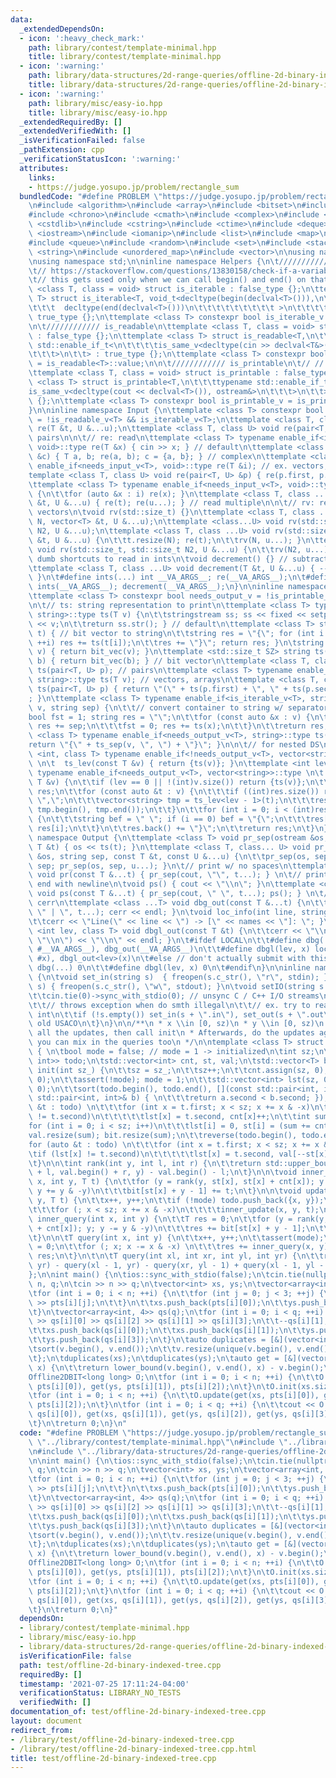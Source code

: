 ```yaml
---
data:
  _extendedDependsOn:
  - icon: ':heavy_check_mark:'
    path: library/contest/template-minimal.hpp
    title: library/contest/template-minimal.hpp
  - icon: ':warning:'
    path: library/data-structures/2d-range-queries/offline-2d-binary-indexed-tree.hpp
    title: library/data-structures/2d-range-queries/offline-2d-binary-indexed-tree.hpp
  - icon: ':warning:'
    path: library/misc/easy-io.hpp
    title: library/misc/easy-io.hpp
  _extendedRequiredBy: []
  _extendedVerifiedWith: []
  _isVerificationFailed: false
  _pathExtension: cpp
  _verificationStatusIcon: ':warning:'
  attributes:
    links:
    - https://judge.yosupo.jp/problem/rectangle_sum
  bundledCode: "#define PROBLEM \"https://judge.yosupo.jp/problem/rectangle_sum\"\n\
    \n#include <algorithm>\n#include <array>\n#include <bitset>\n#include <cassert>\n\
    #include <chrono>\n#include <cmath>\n#include <complex>\n#include <cstdio>\n#include\
    \ <cstdlib>\n#include <cstring>\n#include <ctime>\n#include <deque>\n#include\
    \ <iostream>\n#include <iomanip>\n#include <list>\n#include <map>\n#include <numeric>\n\
    #include <queue>\n#include <random>\n#include <set>\n#include <stack>\n#include\
    \ <string>\n#include <unordered_map>\n#include <vector>\n\nusing namespace std;\n\
    \nusing namespace std;\n\ninline namespace Helpers {\n\t//////////// is_iterable\n\
    \t// https://stackoverflow.com/questions/13830158/check-if-a-variable-type-is-iterable\n\
    \t// this gets used only when we can call begin() and end() on that type\n\ttemplate\
    \ <class T, class = void> struct is_iterable : false_type {};\n\ttemplate <class\
    \ T> struct is_iterable<T, void_t<decltype(begin(declval<T>())),\n\t\t\t\t\t\t\
    \t\t\t  decltype(end(declval<T>()))\n\t\t\t\t\t\t\t\t\t >\n\t\t\t\t\t\t   > :\
    \ true_type {};\n\ttemplate <class T> constexpr bool is_iterable_v = is_iterable<T>::value;\n\
    \n\t//////////// is_readable\n\ttemplate <class T, class = void> struct is_readable\
    \ : false_type {};\n\ttemplate <class T> struct is_readable<T,\n\t\t\ttypename\
    \ std::enable_if_t<\n\t\t\t\tis_same_v<decltype(cin >> declval<T&>()), istream&>\n\
    \t\t\t>\n\t\t> : true_type {};\n\ttemplate <class T> constexpr bool is_readable_v\
    \ = is_readable<T>::value;\n\n\t//////////// is_printable\n\t// // https://nafe.es/posts/2020-02-29-is-printable/\n\
    \ttemplate <class T, class = void> struct is_printable : false_type {};\n\ttemplate\
    \ <class T> struct is_printable<T,\n\t\t\ttypename std::enable_if_t<\n\t\t\t\t\
    is_same_v<decltype(cout << declval<T>()), ostream&>\n\t\t\t>\n\t\t> : true_type\
    \ {};\n\ttemplate <class T> constexpr bool is_printable_v = is_printable<T>::value;\n\
    }\n\ninline namespace Input {\n\ttemplate <class T> constexpr bool needs_input_v\
    \ = !is_readable_v<T> && is_iterable_v<T>;\n\ttemplate <class T, class ...U> void\
    \ re(T &t, U &...u);\n\ttemplate <class T, class U> void re(pair<T, U> &p); //\
    \ pairs\n\n\t// re: read\n\ttemplate <class T> typename enable_if<is_readable_v<T>,\
    \ void>::type re(T &x) { cin >> x; } // default\n\ttemplate <class T> void re(complex<T>\
    \ &c) { T a, b; re(a, b); c = {a, b}; } // complex\n\ttemplate <class T> typename\
    \ enable_if<needs_input_v<T>, void>::type re(T &i); // ex. vectors, arrays\n\t\
    template <class T, class U> void re(pair<T, U> &p) { re(p.first, p.second); }\n\
    \ttemplate <class T> typename enable_if<needs_input_v<T>, void>::type re(T &i)\
    \ {\n\t\tfor (auto &x : i) re(x); }\n\ttemplate <class T, class ...U> void re(T\
    \ &t, U &...u) { re(t); re(u...); } // read multiple\n\n\t// rv: resize and read\
    \ vectors\n\tvoid rv(std::size_t) {}\n\ttemplate <class T, class ...U> void rv(std::size_t\
    \ N, vector<T> &t, U &...u);\n\ttemplate <class...U> void rv(std::size_t, std::size_t\
    \ N2, U &...u);\n\ttemplate <class T, class ...U> void rv(std::size_t N, vector<T>\
    \ &t, U &...u) {\n\t\tt.resize(N); re(t);\n\t\trv(N, u...); }\n\ttemplate <class...U>\
    \ void rv(std::size_t, std::size_t N2, U &...u) {\n\t\trv(N2, u...); }\n\n\t//\
    \ dumb shortcuts to read in ints\n\tvoid decrement() {} // subtract one from each\n\
    \ttemplate <class T, class ...U> void decrement(T &t, U &...u) { --t; decrement(u...);\
    \ }\n\t#define ints(...) int __VA_ARGS__; re(__VA_ARGS__);\n\t#define int1(...)\
    \ ints(__VA_ARGS__); decrement(__VA_ARGS__);\n}\n\ninline namespace ToString {\n\
    \ttemplate <class T> constexpr bool needs_output_v = !is_printable_v<T> && is_iterable_v<T>;\n\
    \n\t// ts: string representation to print\n\ttemplate <class T> typename enable_if<is_printable_v<T>,\
    \ string>::type ts(T v) {\n\t\tstringstream ss; ss << fixed << setprecision(15)\
    \ << v;\n\t\treturn ss.str(); } // default\n\ttemplate <class T> string bit_vec(T\
    \ t) { // bit vector to string\n\t\tstring res = \"{\"; for (int i = 0; i < (int)t.size();\
    \ ++i) res += ts(t[i]);\n\t\tres += \"}\"; return res; }\n\tstring ts(vector<bool>\
    \ v) { return bit_vec(v); }\n\ttemplate <std::size_t SZ> string ts(bitset<SZ>\
    \ b) { return bit_vec(b); } // bit vector\n\ttemplate <class T, class U> string\
    \ ts(pair<T, U> p); // pairs\n\ttemplate <class T> typename enable_if<needs_output_v<T>,\
    \ string>::type ts(T v); // vectors, arrays\n\ttemplate <class T, class U> string\
    \ ts(pair<T, U> p) { return \"(\" + ts(p.first) + \", \" + ts(p.second) + \")\"\
    ; }\n\ttemplate <class T> typename enable_if<is_iterable_v<T>, string>::type ts_sep(T\
    \ v, string sep) {\n\t\t// convert container to string w/ separator sep\n\t\t\
    bool fst = 1; string res = \"\";\n\t\tfor (const auto &x : v) {\n\t\t\tif (!fst)\
    \ res += sep;\n\t\t\tfst = 0; res += ts(x);\n\t\t}\n\t\treturn res;\n\t}\n\ttemplate\
    \ <class T> typename enable_if<needs_output_v<T>, string>::type ts(T v) {\n\t\t\
    return \"{\" + ts_sep(v, \", \") + \"}\"; }\n\n\t// for nested DS\n\ttemplate\
    \ <int, class T> typename enable_if<!needs_output_v<T>, vector<string>>::type\
    \ \n\t  ts_lev(const T &v) { return {ts(v)}; }\n\ttemplate <int lev, class T>\
    \ typename enable_if<needs_output_v<T>, vector<string>>::type \n\t  ts_lev(const\
    \ T &v) {\n\t\tif (lev == 0 || !(int)v.size()) return {ts(v)};\n\t\tvector<string>\
    \ res;\n\t\tfor (const auto &t : v) {\n\t\t\tif ((int)res.size()) res.back() +=\
    \ \",\";\n\t\t\tvector<string> tmp = ts_lev<lev - 1>(t);\n\t\t\tres.insert(res.end(),\
    \ tmp.begin(), tmp.end());\n\t\t}\n\t\tfor (int i = 0; i < (int)res.size(); ++i)\
    \ {\n\t\t\tstring bef = \" \"; if (i == 0) bef = \"{\";\n\t\t\tres[i] = bef +\
    \ res[i];\n\t\t}\n\t\tres.back() += \"}\";\n\t\treturn res;\n\t}\n}\n\ninline\
    \ namespace Output {\n\ttemplate <class T> void pr_sep(ostream &os, string, const\
    \ T &t) { os << ts(t); }\n\ttemplate <class T, class... U> void pr_sep(ostream\
    \ &os, string sep, const T &t, const U &...u) {\n\t\tpr_sep(os, sep, t); os <<\
    \ sep; pr_sep(os, sep, u...); }\n\t// print w/ no spaces\n\ttemplate <class ...T>\
    \ void pr(const T &...t) { pr_sep(cout, \"\", t...); } \n\t// print w/ spaces,\
    \ end with newline\n\tvoid ps() { cout << \"\\n\"; }\n\ttemplate <class ...T>\
    \ void ps(const T &...t) { pr_sep(cout, \" \", t...); ps(); } \n\t// debug to\
    \ cerr\n\ttemplate <class ...T> void dbg_out(const T &...t) {\n\t\tpr_sep(cerr,\
    \ \" | \", t...); cerr << endl; }\n\tvoid loc_info(int line, string names) {\n\
    \t\tcerr << \"Line(\" << line << \") -> [\" << names << \"]: \"; }\n\ttemplate\
    \ <int lev, class T> void dbgl_out(const T &t) {\n\t\tcerr << \"\\n\\n\" << ts_sep(ts_lev<lev>(t),\
    \ \"\\n\") << \"\\n\" << endl; }\n\t#ifdef LOCAL\n\t\t#define dbg(...) loc_info(__LINE__,\
    \ #__VA_ARGS__), dbg_out(__VA_ARGS__)\n\t\t#define dbgl(lev, x) loc_info(__LINE__,\
    \ #x), dbgl_out<lev>(x)\n\t#else // don't actually submit with this\n\t\t#define\
    \ dbg(...) 0\n\t\t#define dbgl(lev, x) 0\n\t#endif\n}\n\ninline namespace FileIO\
    \ {\n\tvoid set_in(string s)  { freopen(s.c_str(), \"r\", stdin); }\n\tvoid set_out(string\
    \ s) { freopen(s.c_str(), \"w\", stdout); }\n\tvoid setIO(string s = \"\") {\n\
    \t\tcin.tie(0)->sync_with_stdio(0); // unsync C / C++ I/O streams\n\t\t// cin.exceptions(cin.failbit);\n\
    \t\t// throws exception when do smth illegal\n\t\t// ex. try to read letter into\
    \ int\n\t\tif (!s.empty()) set_in(s + \".in\"), set_out(s + \".out\"); // for\
    \ old USACO\n\t}\n}\n\n/**\n * x \\in [0, sz)\n * y \\in [0, sz)\n * First do\
    \ all the updates, then call init\n * Afterwards, do the updates again, and now\
    \ you can mix in the queries too\n */\n\ntemplate <class T> struct Offline2DBIT\
    \ { \n\tbool mode = false; // mode = 1 -> initialized\n\tint sz;\n\tstd::vector<std::pair<int,\
    \ int>> todo;\n\tstd::vector<int> cnt, st, val;\n\tstd::vector<T> bit;\n\n\tvoid\
    \ init(int sz_) {\n\t\tsz = sz_;\n\t\tsz++;\n\t\tcnt.assign(sz, 0);\n\t\tst.assign(sz,\
    \ 0);\n\t\tassert(!mode); mode = 1;\n\t\tstd::vector<int> lst(sz, 0);\n\t\tcnt.assign(sz,\
    \ 0);\n\t\tsort(todo.begin(), todo.end(), [](const std::pair<int, int>& a, const\
    \ std::pair<int, int>& b) { \n\t\t\treturn a.second < b.second; });\n\t\tfor (auto\
    \ &t : todo) \n\t\t\tfor (int x = t.first; x < sz; x += x & -x)\n\t\t\t\tif (lst[x]\
    \ != t.second)\n\t\t\t\t\tlst[x] = t.second, cnt[x]++;\n\t\tint sum = 0; \n\t\t\
    for (int i = 0; i < sz; i++)\n\t\t\tlst[i] = 0, st[i] = (sum += cnt[i]);\n\t\t\
    val.resize(sum); bit.resize(sum);\n\t\treverse(todo.begin(), todo.end());\n\t\t\
    for (auto &t : todo) \n\t\t\tfor (int x = t.first; x < sz; x += x & -x)\n\t\t\t\
    \tif (lst[x] != t.second)\n\t\t\t\t\tlst[x] = t.second, val[--st[x]] = t.second;\n\
    \t}\n\n\tint rank(int y, int l, int r) {\n\t\treturn std::upper_bound(val.begin()\
    \ + l, val.begin() + r, y) - val.begin() - l;\n\t}\n\n\tvoid inner_update(int\
    \ x, int y, T t) {\n\t\tfor (y = rank(y, st[x], st[x] + cnt[x]); y <= cnt[x];\
    \ y += y & -y)\n\t\t\tbit[st[x] + y - 1] += t;\n\t}\n\n\tvoid update(int x, int\
    \ y, T t) {\n\t\tx++, y++;\n\t\tif (!mode) todo.push_back({x, y});\n\t\telse \n\
    \t\t\tfor (; x < sz; x += x & -x)\n\t\t\t\tinner_update(x, y, t);\n\t}\n\n\tint\
    \ inner_query(int x, int y) {\n\t\tT res = 0;\n\t\tfor (y = rank(y, st[x], st[x]\
    \ + cnt[x]); y; y -= y & -y)\n\t\t\tres += bit[st[x] + y - 1];\n\t\treturn res;\n\
    \t}\n\n\tT query(int x, int y) {\n\t\tx++, y++;\n\t\tassert(mode);\n\t\tT res\
    \ = 0;\n\t\tfor (; x; x -= x & -x) \n\t\t\tres += inner_query(x, y);\n\t\treturn\
    \ res;\n\t}\n\t\n\tT query(int xl, int xr, int yl, int yr) {\n\t\treturn query(xr,\
    \ yr) - query(xl - 1, yr) - query(xr, yl - 1) + query(xl - 1, yl - 1);\n\t}\n\
    };\n\nint main() {\n\tios::sync_with_stdio(false);\n\tcin.tie(nullptr);\n\tint\
    \ n, q;\n\tcin >> n >> q;\n\tvector<int> xs, ys;\n\tvector<array<int, 3>> pts(n);\n\
    \tfor (int i = 0; i < n; ++i) {\n\t\tfor (int j = 0; j < 3; ++j) {\n\t\t\tcin\
    \ >> pts[i][j];\n\t\t}\n\t\txs.push_back(pts[i][0]);\n\t\tys.push_back(pts[i][1]);\n\
    \t}\n\tvector<array<int, 4>> qs(q);\n\tfor (int i = 0; i < q; ++i) {\n\t\tcin\
    \ >> qs[i][0] >> qs[i][2] >> qs[i][1] >> qs[i][3];\n\t\t--qs[i][1];\n\t\t--qs[i][3];\n\
    \t\txs.push_back(qs[i][0]);\n\t\txs.push_back(qs[i][1]);\n\t\tys.push_back(qs[i][2]);\n\
    \t\tys.push_back(qs[i][3]);\n\t}\n\tauto duplicates = [&](vector<int>& v) {\n\t\
    \tsort(v.begin(), v.end());\n\t\tv.resize(unique(v.begin(), v.end()) - v.begin());\n\
    \t};\n\tduplicates(xs);\n\tduplicates(ys);\n\tauto get = [&](vector<int> &v, int\
    \ x) {\n\t\treturn lower_bound(v.begin(), v.end(), x) - v.begin();\n\t};\t\n\t\
    Offline2DBIT<long long> O;\n\tfor (int i = 0; i < n; ++i) {\n\t\tO.update(get(xs,\
    \ pts[i][0]), get(ys, pts[i][1]), pts[i][2]);\n\t}\n\tO.init(xs.size() + 5);\n\
    \tfor (int i = 0; i < n; ++i) {\n\t\tO.update(get(xs, pts[i][0]), get(ys, pts[i][1]),\
    \ pts[i][2]);\n\t}\n\tfor (int i = 0; i < q; ++i) {\n\t\tcout << O.query(get(xs,\
    \ qs[i][0]), get(xs, qs[i][1]), get(ys, qs[i][2]), get(ys, qs[i][3])) << '\\n';\n\
    \t}\n\treturn 0;\n}\n"
  code: "#define PROBLEM \"https://judge.yosupo.jp/problem/rectangle_sum\"\n\n#include\
    \ \"../library/contest/template-minimal.hpp\"\n#include \"../library/misc/easy-io.hpp\"\
    \n#include \"../library/data-structures/2d-range-queries/offline-2d-binary-indexed-tree.hpp\"\
    \n\nint main() {\n\tios::sync_with_stdio(false);\n\tcin.tie(nullptr);\n\tint n,\
    \ q;\n\tcin >> n >> q;\n\tvector<int> xs, ys;\n\tvector<array<int, 3>> pts(n);\n\
    \tfor (int i = 0; i < n; ++i) {\n\t\tfor (int j = 0; j < 3; ++j) {\n\t\t\tcin\
    \ >> pts[i][j];\n\t\t}\n\t\txs.push_back(pts[i][0]);\n\t\tys.push_back(pts[i][1]);\n\
    \t}\n\tvector<array<int, 4>> qs(q);\n\tfor (int i = 0; i < q; ++i) {\n\t\tcin\
    \ >> qs[i][0] >> qs[i][2] >> qs[i][1] >> qs[i][3];\n\t\t--qs[i][1];\n\t\t--qs[i][3];\n\
    \t\txs.push_back(qs[i][0]);\n\t\txs.push_back(qs[i][1]);\n\t\tys.push_back(qs[i][2]);\n\
    \t\tys.push_back(qs[i][3]);\n\t}\n\tauto duplicates = [&](vector<int>& v) {\n\t\
    \tsort(v.begin(), v.end());\n\t\tv.resize(unique(v.begin(), v.end()) - v.begin());\n\
    \t};\n\tduplicates(xs);\n\tduplicates(ys);\n\tauto get = [&](vector<int> &v, int\
    \ x) {\n\t\treturn lower_bound(v.begin(), v.end(), x) - v.begin();\n\t};\t\n\t\
    Offline2DBIT<long long> O;\n\tfor (int i = 0; i < n; ++i) {\n\t\tO.update(get(xs,\
    \ pts[i][0]), get(ys, pts[i][1]), pts[i][2]);\n\t}\n\tO.init(xs.size() + 5);\n\
    \tfor (int i = 0; i < n; ++i) {\n\t\tO.update(get(xs, pts[i][0]), get(ys, pts[i][1]),\
    \ pts[i][2]);\n\t}\n\tfor (int i = 0; i < q; ++i) {\n\t\tcout << O.query(get(xs,\
    \ qs[i][0]), get(xs, qs[i][1]), get(ys, qs[i][2]), get(ys, qs[i][3])) << '\\n';\n\
    \t}\n\treturn 0;\n}"
  dependsOn:
  - library/contest/template-minimal.hpp
  - library/misc/easy-io.hpp
  - library/data-structures/2d-range-queries/offline-2d-binary-indexed-tree.hpp
  isVerificationFile: false
  path: test/offline-2d-binary-indexed-tree.cpp
  requiredBy: []
  timestamp: '2021-07-25 17:11:24-04:00'
  verificationStatus: LIBRARY_NO_TESTS
  verifiedWith: []
documentation_of: test/offline-2d-binary-indexed-tree.cpp
layout: document
redirect_from:
- /library/test/offline-2d-binary-indexed-tree.cpp
- /library/test/offline-2d-binary-indexed-tree.cpp.html
title: test/offline-2d-binary-indexed-tree.cpp
---
```

